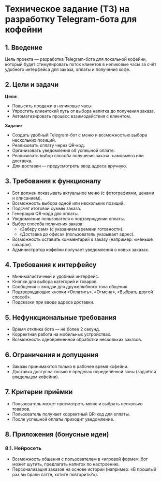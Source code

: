 # Техническое задание (ТЗ) на разработку Telegram-бота для кофейни

## 1. Введение
Цель проекта — разработка Telegram-бота для локальной кофейни, который будет стимулировать поток клиентов в непиковые часы за счёт удобного интерфейса для заказа, оплаты и получения кофе.

## 2. Цели и задачи
**Цели:**
- Повысить продажи в непиковые часы.
- Упростить клиентский путь от выбора напитка до получения заказа.
- Автоматизировать процесс взаимодействия с клиентом.

**Задачи:**
- Создать удобный Telegram-бот с меню и возможностью выбора нескольких позиций.
- Реализовать оплату через QR-код.
- Организовать уведомления об успешной оплате.
- Реализовать выбор способа получения заказа: самовывоз или доставка.
- Для доставки — предусмотреть ввод адреса вручную.

## 3. Требования к функционалу
- Бот должен показывать актуальное меню (с фотографиями, ценами и описанием).
- Возможность выбора одной или нескольких позиций.
- Подсчёт итоговой суммы заказа.
- Генерация QR-кода для оплаты.
- Уведомление пользователя о подтверждении оплаты.
- Выбор способа получения заказа:
  - «Заберу сам» (с указанием времени готовности).
  - «Доставка до офиса» (пользователь указывает адрес).
- Возможность оставить комментарий к заказу (например: «меньше сахара»).
- Администратор кофейни получает уведомления о новых заказах.

## 4. Требования к интерфейсу
- Минималистичный и удобный интерфейс.
- Кнопки для выбора категорий и товаров.
- Сообщения с эмодзи для дружелюбного тона общения.
- Подтверждающие кнопки «Оплатить», «Отмена», «Выбрать другой способ».
- Подсказки при вводе адреса доставки.

## 5. Нефункциональные требования
- Время отклика бота — не более 2 секунд.
- Корректная работа на мобильных устройствах.
- Возможность одновременной обработки нескольких заказов.


## 6. Ограничения и допущения
- Заказы принимаются только в рабочее время кофейни.
- Доставка доступна только в пределах определённой зоны (задаётся владельцем кофейни).

## 7. Критерии приёмки
- Пользователь может просмотреть меню и выбрать несколько товаров.
- Пользователь получает корректный QR-код для оплаты.
- После успешной оплаты приходит уведомление.

## 8. Приложения (бонусные идеи)
### 8.1. Нейросеть
- Возможность общения с пользователем в «игровой форме»: бот может шутить, предлагать напиток по настроению.
- Персонализация заказов на основе истории (например: «В прошлый раз вы брали латте, хотите повторить?»).

